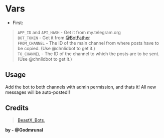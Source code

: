 # Vars

* First:
> `APP_ID` and `API_HASH` - Get it from my.telegram.org   
> `BOT_TOKEN` - Get it from [@BotFather](https://t.me/BotFather)   
> `FROM_CHANNEL` - The ID of the main channel from where posts have to be copied. (Use @chnlidbot to get it.)   
> `TO_CHANNEL` - The ID of the channel to which the posts are to be sent. (Use @chnlidbot to get it.) 




## Usage
Add the bot to both channels with admin permission, and thats it!
All new messages will be auto-posted!!

## Credits
> [BeastX_Bots](https://github.com/BeastX_Bots),

**by - @Godmrunal**

